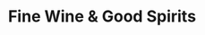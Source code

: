---
title: "Fine Wine & Good Spirits"
url: /philadelphia/fine-wine-und-good-spirits-west-girard-avenue/
shop: Spirituosen
---